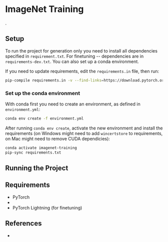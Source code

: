# ImageNet Training

.

## Setup

To run the project for generation only you need to install all dependencies specified in `requirement.txt`. For finetuning -- dependencies are in `requirements-dev.txt`. You can also set up a conda environment.

If you need to update requirements, edit the `requirements.in` file, then run:

```sh
pip-compile requirements.in -v --find-links=https://download.pytorch.org/whl/torch_stable.html
```

### Set up the conda environment

With conda first you need to create an environment, as defined in `environment.yml`:

```sh
conda env create -f environment.yml
```

After running `conda env create`, activate the new environment and install the requirements (on Windows might need to add `wincertstore` to requirements, on Mac might need to remove CUDA dependicies):

```sh
conda activate imagenet-training
pip-sync requirements.txt
```

## Running the Project



## Requirements

* PyTorch
* 
* PyTorch Lightning (for finetuning)


## References

* []()

